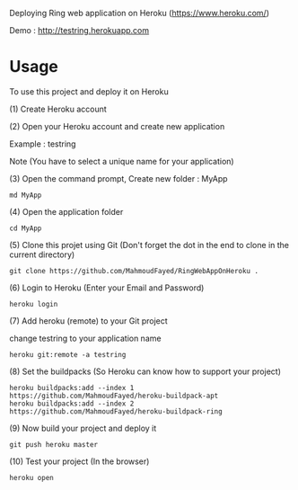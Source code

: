 Deploying Ring web application on Heroku (https://www.heroku.com/)

Demo : http://testring.herokuapp.com

# Usage

To use this project and deploy it on Heroku 

(1) Create Heroku account

(2) Open your Heroku account and create new application

Example : testring

Note (You have to select a unique name for your application)

(3) Open the command prompt, Create new folder : MyApp

	md MyApp

(4) Open the application folder

	cd MyApp	

(5) Clone this projet using Git (Don't forget the dot in the end to clone in the current directory)

	git clone https://github.com/MahmoudFayed/RingWebAppOnHeroku .

(6) Login to Heroku (Enter your Email and Password)

	heroku login

(7) Add heroku (remote) to your Git project

change testring to your application name

	heroku git:remote -a testring

(8) Set the buildpacks (So Heroku can know how to support your project)

	heroku buildpacks:add --index 1 https://github.com/MahmoudFayed/heroku-buildpack-apt
	heroku buildpacks:add --index 2 https://github.com/MahmoudFayed/heroku-buildpack-ring

(9) Now build your project and deploy it 

	git push heroku master

(10) Test your project (In the browser)

	heroku open


